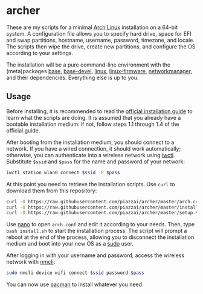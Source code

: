 # archer

These are my scripts for a minimal [Arch Linux](https://www.archlinux.org) installation on a 64-bit system. A configuration file allows you to specify hard drive, space for EFI and swap partitions, hostname, username, password, timezone, and locale. The scripts then wipe the drive, create new partitions, and configure the OS according to your settings.

The installation will be a pure command-line environment with the (meta)packages [base](https://archlinux.org/packages/core/any/base/), [base-devel](https://archlinux.org/groups/x86_64/base-devel/), [linux](https://archlinux.org/packages/core/x86_64/linux/), [linux-firmware](https://archlinux.org/packages/core/any/linux-firmware/), [networkmanager](https://archlinux.org/packages/extra/x86_64/networkmanager/), and their dependencies. Everything else is up to you.

## Usage

Before installing, it is recommended to read the [official installation guide](https://wiki.archlinux.org/title/Installation_guide) to learn what the scripts are doing. It is assumed that you already have a bootable installation medium: if not, follow steps 1.1 through 1.4 of the official guide.

After booting from the installation medium, you should connect to a network. If you have a wired connection, it should work automatically; otherwise, you can authenticate into a wireless network using [iwctl](https://man.archlinux.org/man/iwctl). Substitute `$ssid` and `$pass` for the name and password of your network:

```sh
iwctl station wlan0 connect $ssid -P $pass
```

At this point you need to retrieve the installation scripts. Use `curl` to download them from this repository:

```sh
curl -O https://raw.githubusercontent.com/piazzai/archer/master/arch.conf
curl -O https://raw.githubusercontent.com/piazzai/archer/master/install.sh
curl -O https://raw.githubusercontent.com/piazzai/archer/master/setup.sh
```

Use [nano](https://man.archlinux.org/man/nano) to open `arch.conf` and edit it according to your needs. Then, type `bash install.sh` to start the installation process. The script will prompt a reboot at the end of the process, allowing you to disconnect the installation medium and boot into your new OS as a [sudo](https://man.archlinux.org/man/sudo) user.

After logging in with your username and password, access the wireless network with [nmcli](https://man.archlinux.org/man/nmcli):

```sh
sudo nmcli device wifi connect $ssid password $pass
```

You can now use [pacman](https://man.archlinux.org/man/pacman) to install whatever you need.
